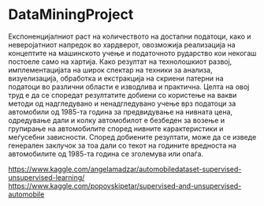 # DataMiningProject

Експоненцијалниот раст на количеството на достапни податоци, како и неверојатниот напредок во хардверот, овозможија реализација на концептите на машинското учење и податочното рударство кои некогаш постоеле само на хартија. Како резултат на технолошкиот развој, имплементацијата на широк спектар на техники за анализа, визуелизација, обработка и екстракција на скриени патерни на податоци во различни области е изводлива и практична. Целта на овој труд е да се споредат резултатите добиени со користење на вакви методи од надгледувано и ненадгледувано учење врз податоци за автомобили од 1985-та година за предвидување на нивната цена, одредување дали и колку автомобилот е безбеден за возење и групирање на автомобилите според нивните карактеристики и меѓусебни зависности. Според добиените резултати, може да се изведе генерален заклучок за тоа дали со текот на годините вредноста на автомобилите од 1985-та година се зголемува или опаѓа.


https://www.kaggle.com/angelamadzar/automobiledataset-supervised-unsupervised-learning/
https://www.kaggle.com/popovskipetar/supervised-and-unsupervised-automobile
